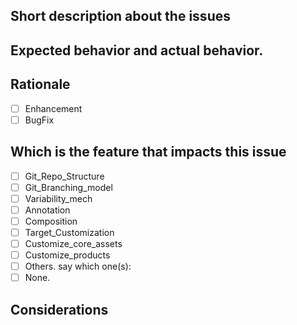 ## Short description about the issues


## Expected behavior and actual behavior.


## Rationale
- [ ]  Enhancement
- [ ]  BugFix

## Which is the feature that impacts this issue
- [ ]  Git_Repo_Structure
- [ ]  Git_Branching_model
- [ ]  Variability_mech
- [ ]  Annotation
- [ ]  Composition
- [ ]  Target_Customization
- [ ] Customize_core_assets
- [ ] Customize_products
- [ ]  Others. say which one(s): 
- [ ] None. 

## Considerations